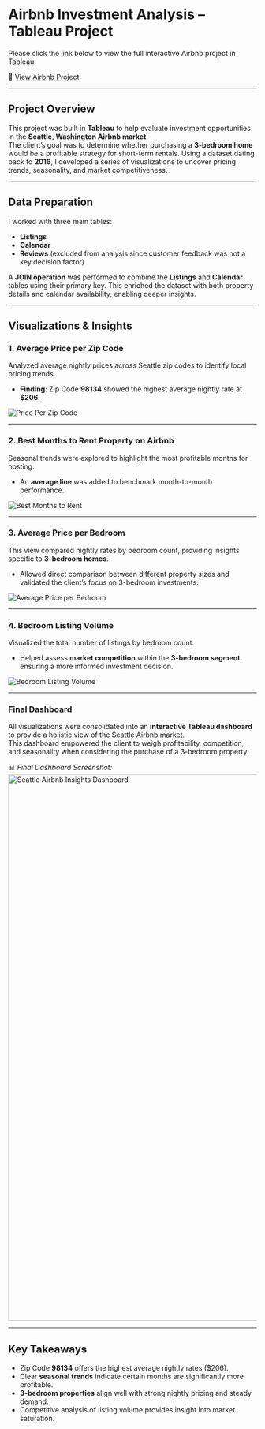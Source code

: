 # Airbnb Investment Analysis – Tableau Project

Please click the link below to view the full interactive Airbnb project in Tableau:

🔗 [View Airbnb Project](https://public.tableau.com/views/AirBnbProject_17174361122020/Dashboard1?:language=en-US&:sid=&:display_count=n&:origin=viz_share_link)

---

## Project Overview
This project was built in **Tableau** to help evaluate investment opportunities in the **Seattle, Washington Airbnb market**.  
The client’s goal was to determine whether purchasing a **3-bedroom home** would be a profitable strategy for short-term rentals. Using a dataset dating back to **2016**, I developed a series of visualizations to uncover pricing trends, seasonality, and market competitiveness.  

---

## Data Preparation
I worked with three main tables:  
- **Listings**  
- **Calendar**  
- **Reviews** (excluded from analysis since customer feedback was not a key decision factor)  

A **JOIN operation** was performed to combine the **Listings** and **Calendar** tables using their primary key. This enriched the dataset with both property details and calendar availability, enabling deeper insights.  


---

## Visualizations & Insights

### 1. Average Price per Zip Code  
Analyzed average nightly prices across Seattle zip codes to identify local pricing trends.  
- **Finding**: Zip Code **98134** showed the highest average nightly rate at **$206**.  

![Price Per Zip Code](https://github.com/user-attachments/assets/6ab5c127-fb3c-4708-b8e4-d7c36cc5bf75)

---

### 2. Best Months to Rent Property on Airbnb  
Seasonal trends were explored to highlight the most profitable months for hosting.  
- An **average line** was added to benchmark month-to-month performance.  

![Best Months to Rent](https://github.com/user-attachments/assets/1ae30ef9-7781-48dd-8eae-ae6c0740baec)

---

### 3. Average Price per Bedroom  
This view compared nightly rates by bedroom count, providing insights specific to **3-bedroom homes**.  
- Allowed direct comparison between different property sizes and validated the client’s focus on 3-bedroom investments.  

![Average Price per Bedroom](https://github.com/user-attachments/assets/a2e25f53-d5c5-4281-bfe9-3e234f38d564)

---

### 4. Bedroom Listing Volume  
Visualized the total number of listings by bedroom count.  
- Helped assess **market competition** within the **3-bedroom segment**, ensuring a more informed investment decision.  

![Bedroom Listing Volume](https://github.com/user-attachments/assets/446a9451-6771-430d-b1b7-52e3bdcba4c1)

---

### Final Dashboard  
All visualizations were consolidated into an **interactive Tableau dashboard** to provide a holistic view of the Seattle Airbnb market.  
This dashboard empowered the client to weigh profitability, competition, and seasonality when considering the purchase of a 3-bedroom property.  

📊 *Final Dashboard Screenshot:*  
<img width="2400" height="1108" alt="Seattle Airbnb Insights Dashboard" src="https://github.com/user-attachments/assets/1af0613d-44c3-490a-af55-ca9ae678fc11" />


---

## Key Takeaways
- Zip Code **98134** offers the highest average nightly rates ($206).  
- Clear **seasonal trends** indicate certain months are significantly more profitable.  
- **3-bedroom properties** align well with strong nightly pricing and steady demand.  
- Competitive analysis of listing volume provides insight into market saturation.  

